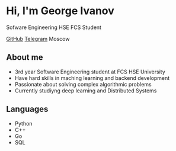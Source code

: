 # Hi, I'm George Ivanov
Sofware Engineering HSE FCS Student

[GitHub](https://github.com/prikokes) [Telegram](https://t.me/prikokes) Moscow 

## About me
- 3rd year Software Engineering student at FCS HSE University
- Have hard skills in maching learning and backend development
- Passionate about solving complex algorithmic problems
- Currently studiyng deep learning and Distributed Systems

## Languages 
- Python
- C++
- Go
- SQL

